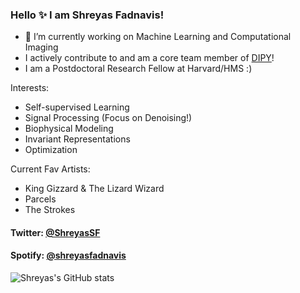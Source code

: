### Hello ✨  I am Shreyas Fadnavis!

- 🔭 I’m currently working on Machine Learning and Computational Imaging
- I actively contribute to and am a core team member of [DIPY](https://dipy.org/)!
- I am a Postdoctoral Research Fellow at Harvard/HMS :)

Interests:
- Self-supervised Learning
- Signal Processing (Focus on Denoising!)
- Biophysical Modeling
- Invariant Representations
- Optimization

Current Fav Artists:
- King Gizzard & The Lizard Wizard
- Parcels
- The Strokes

#### Twitter: [@ShreyasSF](https://twitter.com/ShreyasSF) 
#### Spotify: [@shreyasfadnavis](https://open.spotify.com/user/shreyasfadnavis)

![Shreyas's GitHub stats](https://github-readme-stats.vercel.app/api?username=ShreyasFadnavis)
